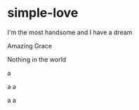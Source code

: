 # simple-love
I'm the most handsome
and I have a dream

Amazing Grace

Nothing in the world

a

a
a

a
a
